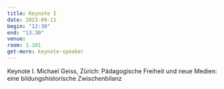 ```yaml
---
title: Keynote I
date: 2023-09-11
begin: "12:30"
end: "13:30"
venue:
room: 1.101
get-more: keynote-speaker
---
```


Keynote I. Michael Geiss, Zürich: Pädagogische Freiheit und neue Medien: eine bildungshistorische Zwischenbilanz